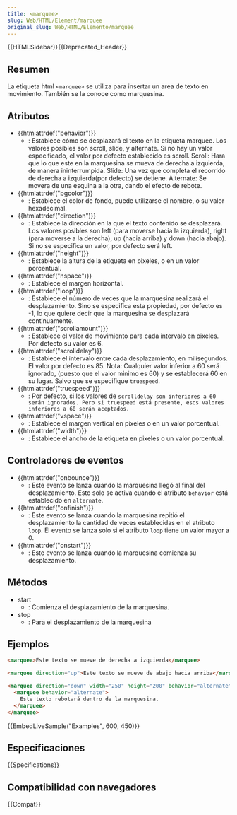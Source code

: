 ```yaml
---
title: <marquee>
slug: Web/HTML/Element/marquee
original_slug: Web/HTML/Elemento/marquee
---
```


{{HTMLSidebar}}{{Deprecated_Header}}

## Resumen

La etiqueta html `<marquee>` se utiliza para insertar un area de texto en movimiento. También se la conoce como marquesina.

## Atributos

- {{htmlattrdef("behavior")}}
  - : Establece cómo se desplazará el texto en la etiqueta marquee. Los valores posibles son scroll, slide, y alternate. Si no hay un valor especificado, el valor por defecto establecido es scroll.
    Scroll: Hara que lo que este en la marquesina se mueva de derecha a izquierda, de manera ininterrumpida.
    Slide: Una vez que completa el recorrido de derecha a izquierda(por defecto) se detiene.
    Alternate: Se movera de una esquina a la otra, dando el efecto de rebote.
- {{htmlattrdef("bgcolor")}}
  - : Establece el color de fondo, puede utilizarse el nombre, o su valor hexadecimal.
- {{htmlattrdef("direction")}}
  - : Establece la dirección en la que el texto contenido se desplazará. Los valores posibles son left (para moverse hacia la izquierda), right (para moverse a la derecha), up (hacia arriba) y down (hacia abajo). Si no se especifica un valor, por defecto será left.
- {{htmlattrdef("height")}}
  - : Establece la altura de la etiqueta en pixeles, o en un valor porcentual.
- {{htmlattrdef("hspace")}}
  - : Establece el margen horizontal.
- {{htmlattrdef("loop")}}
  - : Establece el número de veces que la marquesina realizará el desplazamiento. Sino se especifica esta propiedad, por defecto es -1, lo que quiere decir que la marquesina se desplazará continuamente.
- {{htmlattrdef("scrollamount")}}
  - : Establece el valor de movimiento para cada intervalo en pixeles. Por defecto su valor es 6.
- {{htmlattrdef("scrolldelay")}}
  - : Establece el intervalo entre cada desplazamiento, en milisegundos. El valor por defecto es 85. Nota: Cualquier valor inferior a 60 será ignorado, (puesto que el valor minimo es 60) y se establecerá 60 en su lugar. Salvo que se especifique `truespeed`.
- {{htmlattrdef("truespeed")}}
  - : Por defecto, si los valores de `scrolldelay son inferiores a 60 serán ignorados. Pero si truespeed está presente, esos valores inferiores a 60 serán aceptados.`
- {{htmlattrdef("vspace")}}
  - : Establece el margen vertical en pixeles o en un valor porcentual.
- {{htmlattrdef("width")}}
  - : Establece el ancho de la etiqueta en pixeles o un valor porcentual.

## Controladores de eventos

- {{htmlattrdef("onbounce")}}
  - : Este evento se lanza cuando la marquesina llegó al final del desplazamiento. Ésto solo se activa cuando el atributo `behavior` está establecido en `alternate`.
- {{htmlattrdef("onfinish")}}
  - : Este evento se lanza cuando la marquesina repitió el desplazamiento la cantidad de veces establecidas en el atributo `loop`. El evento se lanza solo si el atributo `loop` tiene un valor mayor a 0.
- {{htmlattrdef("onstart")}}
  - : Este evento se lanza cuando la marquesina comienza su desplazamiento.

## Métodos

- start
  - : Comienza el desplazamiento de la marquesina.
- stop
  - : Para el desplazamiento de la marquesina

## Ejemplos

```html
<marquee>Este texto se mueve de derecha a izquierda</marquee>

<marquee direction="up">Este texto se mueve de abajo hacia arriba</marquee>

<marquee direction="down" width="250" height="200" behavior="alternate" style="border:solid">
  <marquee behavior="alternate">
    Este texto rebotará dentro de la marquesina.
  </marquee>
</marquee>
```

{{EmbedLiveSample("Examples", 600, 450)}}

## Especificaciones

{{Specifications}}

## Compatibilidad con navegadores

{{Compat}}
